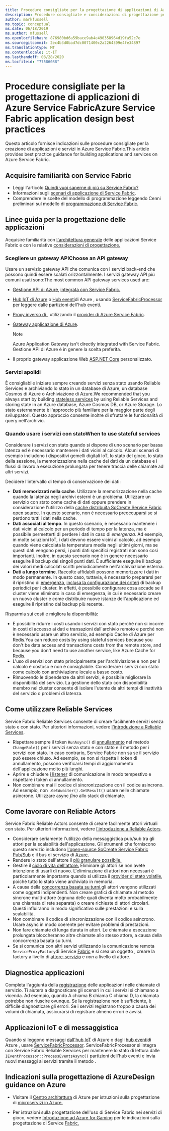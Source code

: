 ```yaml
---
title: Procedure consigliate per la progettazione di applicazioni di Azure Service FabricAzure Service Fabric application design best practices
description: Procedure consigliate e considerazioni di progettazione per lo sviluppo di applicazioni e servizi con Azure Service Fabric.Best practices and design considerations for developing applications and services using Azure Service Fabric.
author: markfussell
ms.topic: conceptual
ms.date: 06/18/2019
ms.author: mfussell
ms.openlocfilehash: 876980bd6a59bace9ab4e490358964d19fa52c7e
ms.sourcegitcommit: 2ec4b3d0bad7dc0071400c2a2264399e4fe34897
ms.translationtype: MT
ms.contentlocale: it-IT
ms.lasthandoff: 03/28/2020
ms.locfileid: "77586088"
---
```

# <a name="azure-service-fabric-application-design-best-practices"></a>Procedure consigliate per la progettazione di applicazioni di Azure Service FabricAzure Service Fabric application design best practices

Questo articolo fornisce indicazioni sulle procedure consigliate per la creazione di applicazioni e servizi in Azure Service Fabric.This article provides best practice guidance for building applications and services on Azure Service Fabric.
 
## <a name="get-familiar-with-service-fabric"></a>Acquisire familiarità con Service Fabric
* Leggi l'articolo [Quindi vuoi saperne di più su Service Fabric?](service-fabric-content-roadmap.md)
* Informazioni sugli [scenari di applicazione di Service Fabric](service-fabric-application-scenarios.md).
* Comprendere le scelte del modello di programmazione leggendo Cenni preliminari sul modello di [programmazione di Service Fabric](service-fabric-choose-framework.md).



## <a name="application-design-guidance"></a>Linee guida per la progettazione delle applicazioni
Acquisire familiarità con [l'architettura generale](https://docs.microsoft.com/azure/architecture/reference-architectures/microservices/service-fabric) delle applicazioni Service Fabric e con le relative [considerazioni di progettazione.](https://docs.microsoft.com/azure/architecture/reference-architectures/microservices/service-fabric#design-considerations)

### <a name="choose-an-api-gateway"></a>Scegliere un gateway APIChoose an API gateway
Usare un servizio gateway API che comunica con i servizi back-end che possono quindi essere scalati orizzontalmente. I servizi gateway API più comuni usati sono:The most common API gateway services used are:

- [Gestione API di Azure](https://docs.microsoft.com/azure/service-fabric/service-fabric-api-management-overview), [integrata con Service Fabric.](https://docs.microsoft.com/azure/service-fabric/service-fabric-tutorial-deploy-api-management)
- [Hub IoT di Azure](https://docs.microsoft.com/azure/iot-hub/) o [Hub eventi](https://docs.microsoft.com/azure/event-hubs/)di Azure , usando [ServiceFabricProcessor](https://github.com/Azure/azure-sdk-for-net/tree/master/sdk/eventhub/Microsoft.Azure.EventHubs.ServiceFabricProcessor) per leggere dalle partizioni dell'hub eventi.
- [Proxy inverso di ](https://blogs.msdn.microsoft.com/azureservicefabric/2018/04/05/intelligent-routing-on-service-fabric-with-traefik/), utilizzando il [provider di Azure Service Fabric](https://docs.traefik.io/v1.6/configuration/backends/servicefabric/).
- [Gateway applicazione di Azure](https://docs.microsoft.com/azure/application-gateway/).

   > [!NOTE] 
   > Azure Application Gateway isn't directly integrated with Service Fabric. Gestione API di Azure è in genere la scelta preferita.
- Il proprio gateway applicazione Web [ASP.NET Core](https://docs.microsoft.com/azure/service-fabric/service-fabric-reliable-services-communication-aspnetcore) personalizzato.

### <a name="stateless-services"></a>Servizi apolidi
È consigliabile iniziare sempre creando servizi senza stato usando Reliable Services e archiviando lo stato in un database di Azure, un database Cosmos di Azure o Archiviazione di Azure.We recommended that you always start by building [stateless services](https://docs.microsoft.com/azure/service-fabric/service-fabric-reliable-services-introduction) by using Reliable Services and storing state in an Azure database, Azure Cosmos DB, or Azure Storage. Lo stato esternamente è l'approccio più familiare per la maggior parte degli sviluppatori. Questo approccio consente inoltre di sfruttare le funzionalità di query nell'archivio.  

### <a name="when-to-use-stateful-services"></a>Quando usare i servizi con statoWhen to use stateful services
Considerare i servizi con stato quando si dispone di uno scenario per bassa latenza ed è necessario mantenere i dati vicini al calcolo. Alcuni scenari di esempio includono i dispositivi gemelli digitali IoT, lo stato del gioco, lo stato della sessione, la memorizzazione nella cache dei dati da un database e i flussi di lavoro a esecuzione prolungata per tenere traccia delle chiamate ad altri servizi.

Decidere l'intervallo di tempo di conservazione dei dati:

- **Dati memorizzati nella cache**. Utilizzare la memorizzazione nella cache quando la latenza negli archivi esterni è un problema. Utilizzare un servizio con stato come cache di dati oppure prendere in considerazione l'utilizzo della [cache distribuita SoCreate Service Fabric open source](https://github.com/SoCreate/service-fabric-distributed-cache). In questo scenario, non è necessario preoccuparsi se si perdono tutti i dati nella cache.
- **Dati associati al tempo**. In questo scenario, è necessario mantenere i dati vicini al calcolo per un periodo di tempo per la latenza, ma è possibile permetterti di perdere i dati in caso di *emergenza.* Ad esempio, in molte soluzioni IoT, i dati devono essere vicini al calcolo, ad esempio quando viene calcolata la temperatura media negli ultimi giorni, ma se questi dati vengono persi, i punti dati specifici registrati non sono così importanti. Inoltre, in questo scenario non è in genere necessario eseguire il backup dei singoli punti dati. È sufficiente eseguire il backup dei valori medi calcolati scritti periodicamente nell'archiviazione esterna.  
- **Dati a lungo termine**. Raccolte affidabili possono memorizzare i dati in modo permanente. In questo caso, tuttavia, è necessario prepararsi per il ripristino di [emergenza,](https://docs.microsoft.com/azure/service-fabric/service-fabric-disaster-recovery) [inclusa la configurazione dei criteri](https://docs.microsoft.com/azure/service-fabric/service-fabric-backuprestoreservice-configure-periodic-backup) di backup periodici per i cluster. In effetti, è possibile configurare cosa accade se il cluster viene eliminato in caso di emergenza, in cui è necessario creare un nuovo cluster e come distribuire nuove istanze dell'applicazione ed eseguire il ripristino dal backup più recente.

Risparmia sui costi e migliora la disponibilità:
- È possibile ridurre i costi usando i servizi con stato perché non si incorre in costi di accesso ai dati e transazioni dall'archivio remoto e perché non è necessario usare un altro servizio, ad esempio Cache di Azure per Redis.You can reduce costs by using stateful services because you don't be data access and transactions costs from the remote store, and because you don't need to use another service, like Azure Cache for Redis.
- L'uso di servizi con stato principalmente per l'archiviazione e non per il calcolo è costoso e non è consigliabile. Considerare i servizi con stato come calcolo con archiviazione locale a basso costo.
- Rimuovendo le dipendenze da altri servizi, è possibile migliorare la disponibilità del servizio. La gestione dello stato con disponibilità membro nel cluster consente di isolare l'utente da altri tempi di inattività del servizio o problemi di latenza.

## <a name="how-to-work-with-reliable-services"></a>Come utilizzare Reliable Services
Service Fabric Reliable Services consente di creare facilmente servizi senza stato e con stato. Per ulteriori informazioni, vedere [l'introduzione a Reliable Services](https://docs.microsoft.com/azure/service-fabric/service-fabric-reliable-services-introduction).
- Rispettare sempre il token `RunAsync()` di [annullamento](https://docs.microsoft.com/azure/service-fabric/service-fabric-reliable-services-lifecycle#stateful-service-primary-swaps) nel metodo `ChangeRole()` per i servizi senza stato e con stato e il metodo per i servizi con stato. In caso contrario, Service Fabric non sa se il servizio può essere chiuso. Ad esempio, se non si rispetta il token di annullamento, possono verificarsi tempi di aggiornamento dell'applicazione molto più lunghi.
-   Aprire e chiudere [i listener](https://docs.microsoft.com/azure/service-fabric/service-fabric-reliable-services-communication) di comunicazione in modo tempestivo e rispettare i token di annullamento.
-   Non combinare mai il codice di sincronizzazione con il codice asincrono. Ad esempio, non `.GetAwaiter().GetResult()` usare nelle chiamate asincrone. Utilizzare async *fino* allo stack di chiamate.

## <a name="how-to-work-with-reliable-actors"></a>Come lavorare con Reliable Actors
Service Fabric Reliable Actors consente di creare facilmente attori virtuali con stato. Per ulteriori informazioni, vedere [l'introduzione a Reliable Actors](https://docs.microsoft.com/azure/service-fabric/service-fabric-reliable-actors-introduction).

- Considerare seriamente l'utilizzo della messaggistica pub/sub tra gli attori per la scalabilità dell'applicazione. Gli strumenti che forniscono questo servizio includono [l'open-source SoCreate Service Fabric Pub/Sub](https://service-fabric-pub-sub.socreate.it/) e il bus di servizio di [Azure.](https://docs.microsoft.com/azure/service-bus/)
- Rendere lo stato dell'attore il [più granulare possibile.](https://docs.microsoft.com/azure/service-fabric/service-fabric-reliable-actors-state-management#best-practices)
- Gestire il [ciclo di vita dell'attore.](https://docs.microsoft.com/azure/service-fabric/service-fabric-reliable-actors-state-management#best-practices) Eliminare gli attori se non avete intenzione di usarli di nuovo. L'eliminazione di attori non necessari è particolarmente importante quando si utilizza il [provider di stato volatile](https://docs.microsoft.com/azure/service-fabric/service-fabric-reliable-actors-state-management#state-persistence-and-replication), poiché tutto lo stato viene archiviato in memoria.
- A causa della [concorrenza basata su turni,](https://docs.microsoft.com/azure/service-fabric/service-fabric-reliable-actors-introduction#concurrency)gli attori vengono utilizzati come oggetti indipendenti. Non creare grafici di chiamate al metodo sincrone multi-attore (ognuna delle quali diventa molto probabilmente una chiamata di rete separata) o creare richieste di attori circolari. Questi influiranno in modo significativo sulle prestazioni e sulla scalabilità.
- Non combinare il codice di sincronizzazione con il codice asincrono. Usare async in modo coerente per evitare problemi di prestazioni.
- Non fare chiamate di lunga durata in attori. Le chiamate a esecuzione prolungata bloccheranno altre chiamate allo stesso attore, a causa della concorrenza basata su turni.
- Se si comunica con altri servizi utilizzando la comunicazione remota `ServiceProxyFactory`di Service [Fabric](https://docs.microsoft.com/azure/service-fabric/service-fabric-reliable-services-communication-remoting) e si crea un oggetto , creare la factory a livello di [attore-servizio](https://docs.microsoft.com/azure/service-fabric/service-fabric-reliable-actors-using) e *non* a livello di attore.


## <a name="application-diagnostics"></a>Diagnostica applicazioni
Completa l'aggiunta della [registrazione](https://docs.microsoft.com/azure/service-fabric/service-fabric-diagnostics-event-generation-app) delle applicazioni nelle chiamate di servizio. Ti aiuterà a diagnosticare gli scenari in cui i servizi si chiamano a vicenda. Ad esempio, quando A chiama B chiama C chiama D, la chiamata potrebbe non riuscire ovunque. Se la registrazione non è sufficiente, è difficile diagnosticare gli errori. Se i servizi registrano troppo a causa dei volumi di chiamata, assicurarsi di registrare almeno errori e avvisi.

## <a name="iot-and-messaging-applications"></a>Applicazioni IoT e di messaggistica
Quando si leggono messaggi [dall'hub IoT](https://docs.microsoft.com/azure/iot-hub/) di Azure o dagli [hub eventi](https://docs.microsoft.com/azure/event-hubs/)di Azure , usare [ServiceFabricProcessor](https://github.com/Azure/azure-event-hubs/tree/master/samples/DotNet/ServiceFabricProcessor). ServiceFabricProcessor si integra con Service Fabric Reliable Services per mantenere lo stato di lettura dalle `IEventProcessor::ProcessEventsAsync()` partizioni dell'hub eventi e invia nuovi messaggi ai servizi tramite il metodo .


## <a name="design-guidance-on-azure"></a>Indicazioni sulla progettazione di AzureDesign guidance on Azure
* Visitare il [Centro architettura](https://docs.microsoft.com/azure/architecture/microservices/) di Azure per istruzioni sulla progettazione di [microservizi in Azure.](https://docs.microsoft.com/azure/architecture/microservices/)

* Per istruzioni sulla progettazione dell'uso di Service Fabric nei servizi di gioco, vedere [Introduzione ad Azure for Gaming](https://docs.microsoft.com/gaming/azure/) per le indicazioni sulla progettazione di Service [Fabric.](https://docs.microsoft.com/gaming/azure/reference-architectures/multiplayer-synchronous-sf)

